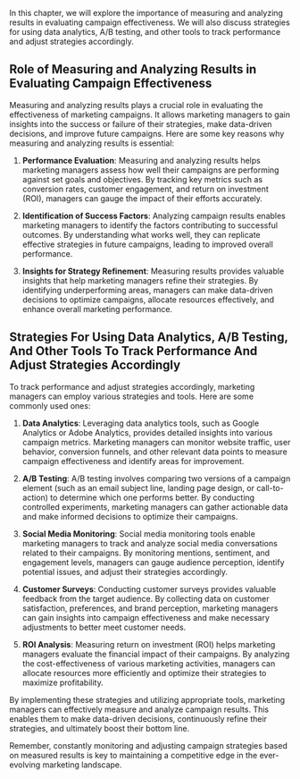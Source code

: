 
In this chapter, we will explore the importance of measuring and analyzing results in evaluating campaign effectiveness. We will also discuss strategies for using data analytics, A/B testing, and other tools to track performance and adjust strategies accordingly.

## Role of Measuring and Analyzing Results in Evaluating Campaign Effectiveness

Measuring and analyzing results plays a crucial role in evaluating the effectiveness of marketing campaigns. It allows marketing managers to gain insights into the success or failure of their strategies, make data-driven decisions, and improve future campaigns. Here are some key reasons why measuring and analyzing results is essential:

1. **Performance Evaluation**: Measuring and analyzing results helps marketing managers assess how well their campaigns are performing against set goals and objectives. By tracking key metrics such as conversion rates, customer engagement, and return on investment (ROI), managers can gauge the impact of their efforts accurately.
    
2. **Identification of Success Factors**: Analyzing campaign results enables marketing managers to identify the factors contributing to successful outcomes. By understanding what works well, they can replicate effective strategies in future campaigns, leading to improved overall performance.
    
3. **Insights for Strategy Refinement**: Measuring results provides valuable insights that help marketing managers refine their strategies. By identifying underperforming areas, managers can make data-driven decisions to optimize campaigns, allocate resources effectively, and enhance overall marketing performance.
    

## Strategies For Using Data Analytics, A/B Testing, And Other Tools To Track Performance And Adjust Strategies Accordingly

To track performance and adjust strategies accordingly, marketing managers can employ various strategies and tools. Here are some commonly used ones:

1. **Data Analytics**: Leveraging data analytics tools, such as Google Analytics or Adobe Analytics, provides detailed insights into various campaign metrics. Marketing managers can monitor website traffic, user behavior, conversion funnels, and other relevant data points to measure campaign effectiveness and identify areas for improvement.
    
2. **A/B Testing**: A/B testing involves comparing two versions of a campaign element (such as an email subject line, landing page design, or call-to-action) to determine which one performs better. By conducting controlled experiments, marketing managers can gather actionable data and make informed decisions to optimize their campaigns.
    
3. **Social Media Monitoring**: Social media monitoring tools enable marketing managers to track and analyze social media conversations related to their campaigns. By monitoring mentions, sentiment, and engagement levels, managers can gauge audience perception, identify potential issues, and adjust their strategies accordingly.
    
4. **Customer Surveys**: Conducting customer surveys provides valuable feedback from the target audience. By collecting data on customer satisfaction, preferences, and brand perception, marketing managers can gain insights into campaign effectiveness and make necessary adjustments to better meet customer needs.
    
5. **ROI Analysis**: Measuring return on investment (ROI) helps marketing managers evaluate the financial impact of their campaigns. By analyzing the cost-effectiveness of various marketing activities, managers can allocate resources more efficiently and optimize their strategies to maximize profitability.
    

By implementing these strategies and utilizing appropriate tools, marketing managers can effectively measure and analyze campaign results. This enables them to make data-driven decisions, continuously refine their strategies, and ultimately boost their bottom line.

Remember, constantly monitoring and adjusting campaign strategies based on measured results is key to maintaining a competitive edge in the ever-evolving marketing landscape.
